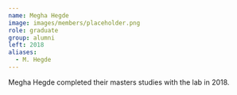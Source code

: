 ```yaml
---
name: Megha Hegde
image: images/members/placeholder.png
role: graduate
group: alumni
left: 2018
aliases:
  - M. Hegde
---
```


Megha Hegde completed their masters studies with the lab in 2018.
